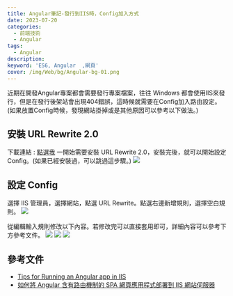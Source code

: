 ```yaml
---
title: Angular筆記-發行到IIS時，Config加入方式
date: 2023-07-20
categories: 
  - 前端技術
  - Angular
tags: 
  - Angular
description:
keyword: 'ES6, Angular  ,網頁'
cover: /img/Web/bg/Angular-bg-01.png
---
```


近期在開發Angular專案都會需要發行專案檔案，往往 Windows 都會使用IIS來發行，但是在發行後架站會出現404錯誤，這時候就需要在Config加入路由設定。
(如果放置Config時候，發現網站掛掉或是其他原因可以參考以下做法。)

## 安裝  URL Rewrite 2.0
下載連結 : [點選我](https://www.iis.net/downloads/microsoft/url-rewrite)
一開始需要安裝 URL Rewrite 2.0，安裝完後，就可以開始設定Config。(如果已經安裝過，可以跳過這步驟。)
![](/image/20230901_22-32-39.png)

## 設定 Config
選擇 IIS 管理員，選擇網站，點選 URL Rewrite。點選右邊新增規則，選擇空白規則。
![](/image/20230901_22-33-25.png)

從編輯輸入規則修改以下內容。若修改完可以直接套用即可，詳細內容可以參考下方參考文件。
![](/image/20230901_22-34-53.png)
![](/image/20230901_22-36-22.png)
![](/image/20230901_22-37-20.png)

## 參考文件

- [Tips for Running an Angular app in IIS](https://devblogs.microsoft.com/premier-developer/tips-for-running-an-angular-app-in-iis/)
- [如何將 Angular 含有路由機制的 SPA 網頁應用程式部署到 IIS 網站伺服器](https://blog.miniasp.com/post/2017/01/17/Angular-2-deploy-on-IIS)
